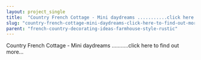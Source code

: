 ```yaml
---
layout: project_single
title:  "Country French Cottage - Mini daydreams ...........click here to find out more…"
slug: "country-french-cottage-mini-daydreams-click-here-to-find-out-more"
parent: "french-country-decorating-ideas-farmhouse-style-rustic"
---
```

Country French Cottage - Mini daydreams ...........click here to find out more…